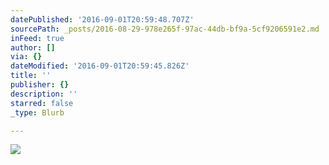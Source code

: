 ```yaml
---
datePublished: '2016-09-01T20:59:48.707Z'
sourcePath: _posts/2016-08-29-978e265f-97ac-44db-bf9a-5cf9206591e2.md
inFeed: true
author: []
via: {}
dateModified: '2016-09-01T20:59:45.826Z'
title: ''
publisher: {}
description: ''
starred: false
_type: Blurb

---
```

![](https://the-grid-user-content.s3-us-west-2.amazonaws.com/46847d4e-ef16-4942-b2a8-de37ef3bea5b.jpg)